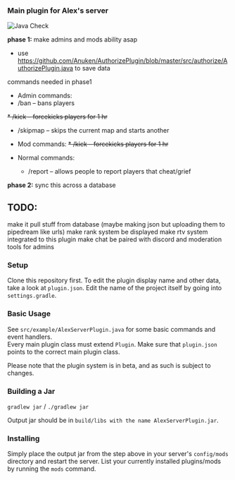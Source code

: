 ﻿### Main plugin for Alex's server

![Java Check](https://github.com/Volas171/AlexServerPlugin/workflows/Java%20Check/badge.svg)

**phase 1:** make admins and mods ability asap
* use https://github.com/Anuken/AuthorizePlugin/blob/master/src/authorize/AuthorizePlugin.java to save data

commands needed in phase1
* Admin commands:
* /ban – bans players

~~* /kick – forcekicks players for 1 hr~~
* /skipmap – skips the current map and starts another

* Mod commands:
   ~~* /kick – forcekicks players for 1 hr~~
* Normal commands:
    * /report – allows people to report players that cheat/grief
    
**phase 2:** sync this across a database


## TODO:
make it pull stuff from database (maybe making json but uploading them to pipedream like urls)
make rank system be displayed
make rtv system integrated to this plugin
make chat be paired with discord and moderation tools for admins

### Setup


Clone this repository first.
To edit the plugin display name and other data, take a look at `plugin.json`.
Edit the name of the project itself by going into `settings.gradle`.

### Basic Usage

See `src/example/AlexServerPlugin.java` for some basic commands and event handlers.  
Every main plugin class must extend `Plugin`. Make sure that `plugin.json` points to the correct main plugin class.

Please note that the plugin system is in beta, and as such is subject to changes.

### Building a Jar

`gradlew jar` / `./gradlew jar`

Output jar should be in `build/libs with the name AlexServerPlugin.jar`.


### Installing

Simply place the output jar from the step above in your server's `config/mods` directory and restart the server.
List your currently installed plugins/mods by running the `mods` command.
